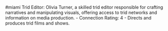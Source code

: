 #miami 
Trid Editor: Olivia Turner, a skilled trid editor responsible for crafting narratives and manipulating visuals, offering access to trid networks and information on media production. - Connection Rating: 4 - Directs and produces trid films and shows.